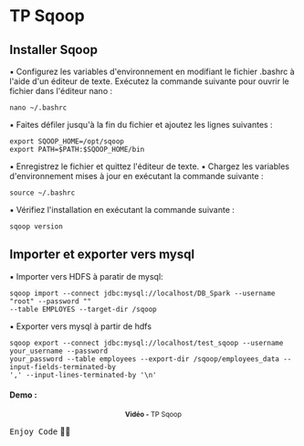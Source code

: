 # TP Sqoop

## Installer Sqoop

▪ Configurez les variables d'environnement en modifiant le fichier .bashrc à
l'aide d'un éditeur de texte. Exécutez la commande suivante pour ouvrir le
fichier dans l'éditeur nano :
```
nano ~/.bashrc
```

▪ Faites défiler jusqu'à la fin du fichier et ajoutez les lignes suivantes :
```
export SQOOP_HOME=/opt/sqoop
export PATH=$PATH:$SQOOP_HOME/bin
```

▪ Enregistrez le fichier et quittez l'éditeur de texte.
▪ Chargez les variables d'environnement mises à jour en exécutant la commande
suivante :
```
source ~/.bashrc
```


▪ Vérifiez l'installation en exécutant la commande suivante :
```
sqoop version
```

## Importer et exporter vers mysql

▪ Importer vers HDFS à paratir de mysql:
```
sqoop import --connect jdbc:mysql://localhost/DB_Spark --username "root" --password ""
--table EMPLOYES --target-dir /sqoop
```

▪ Exporter vers mysql à partir de hdfs
```
sqoop export --connect jdbc:mysql://localhost/test_sqoop --username your_username --password
your_password --table employees --export-dir /sqoop/employees_data --input-fields-terminated-by
',' --input-lines-terminated-by '\n'
```

#### Demo :
<div align="center">
       <p>
       <sup>  <strong>Vidéo -</strong> TP Sqoop</sup>
       </p>
</div>

<kbd>Enjoy Code</kbd> 👨‍💻
